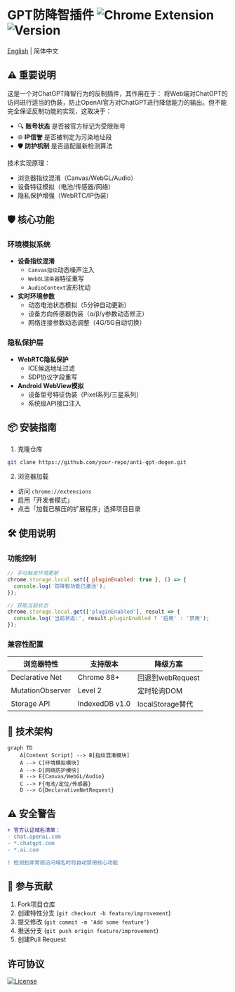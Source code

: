# GPT防降智插件 ![Chrome Extension](https://img.shields.io/badge/Chrome-Extension-brightgreen) ![Version](https://img.shields.io/badge/Version-1.1-blue)

[English](README_EN.md) | 简体中文

## ⚠️ 重要说明
这是一个对ChatGPT降智行为的反制插件，其作用在于：
将Web端对ChatGPT的访问进行适当的伪装，防止OpenAI官方对ChatGPT进行降低能力的输出。但不能完全保证反制功能的实现，这取决于：

- 🔍 **账号状态** 是否被官方标记为受限账号
- 🌐 **IP信誉** 是否被判定为污染地址段
- 🛡️ **防护机制** 是否适配最新检测算法

技术实现原理：
- 浏览器指纹混淆（Canvas/WebGL/Audio）
- 设备特征模拟（电池/传感器/网络）
- 隐私保护增强（WebRTC/IP伪装）

## 🛡️ 核心功能
### 环境模拟系统
- **设备指纹混淆**
  - `Canvas指纹`动态噪声注入
  - `WebGL渲染器`特征重写
  - `AudioContext`波形扰动
- **实时环境参数**
  - 动态电池状态模拟（5分钟自动更新）
  - 设备方向传感器伪装（α/β/γ参数动态修正）
  - 网络连接参数动态调整（4G/5G自动切换）

### 隐私保护层
- **WebRTC隐私保护**
  - ICE候选地址过滤
  - SDP协议字段重写
- **Android WebView模拟**
  - 设备型号特征伪装（Pixel系列/三星系列）
  - 系统级API接口注入

## 📦 安装指南
1. 克隆仓库
```bash
git clone https://github.com/your-repo/anti-gpt-degen.git
```
2. 浏览器加载
- 访问 `chrome://extensions`
- 启用「开发者模式」
- 点击「加载已解压的扩展程序」选择项目目录

## 🛠️ 使用说明
### 功能控制
```javascript
// 手动触发环境更新
chrome.storage.local.set({ pluginEnabled: true }, () => {
  console.log('防降智功能已激活');
});

// 获取当前状态
chrome.storage.local.get(['pluginEnabled'], result => {
  console.log('当前状态:', result.pluginEnabled ? '启用' : '禁用');
});
```

### 兼容性配置
| 浏览器特性       | 支持版本       | 降级方案          |
|------------------|----------------|-------------------|
| Declarative Net  | Chrome 88+     | 回退到webRequest  |
| MutationObserver | Level 2        | 定时轮询DOM       |
| Storage API      | IndexedDB v1.0 | localStorage替代 |

## 🔧 技术架构
```mermaid
graph TD
    A[Content Script] --> B[指纹混淆模块]
    A --> C[环境模拟模块]
    A --> D[网络防护模块]
    B --> E{Canvas/WebGL/Audio}
    C --> F{电池/定位/传感器}
    D --> G{DeclarativeNetRequest}
```

## ⚠️ 安全警告
```diff
+ 官方认证域名清单：
- chat.openai.com
- *.chatgpt.com
- *.ai.com

! 检测到非常规访问域名时将自动禁用核心功能
```

## 🤝 参与贡献
1. Fork项目仓库
2. 创建特性分支 (`git checkout -b feature/improvement`)
3. 提交修改 (`git commit -m 'Add some feature'`)
4. 推送分支 (`git push origin feature/improvement`)
5. 创建Pull Request

## 许可协议
[![License](https://img.shields.io/badge/License-MIT-green.svg)](LICENSE)
